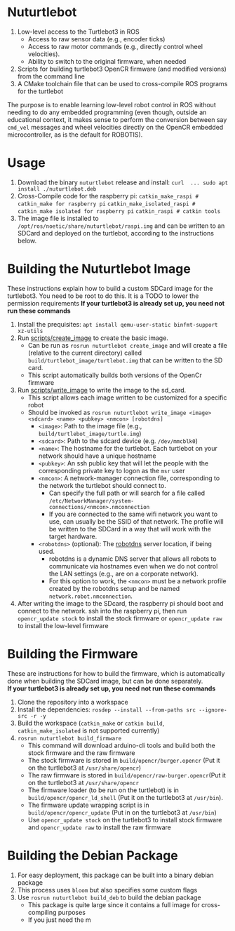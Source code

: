 # Nuturtlebot 
1. Low-level access to the Turtlebot3 in ROS 
   - Access to raw sensor data (e.g., encoder ticks)
   - Access to raw motor commands (e.g., directly control wheel velocities).
   - Ability to switch to the original firmware, when needed
2. Scripts for building turtlebot3 OpenCR firmware (and modified versions) from the command line
3. A CMake toolchain file that can be used to cross-compile ROS programs for the turtlebot

The purpose is to enable learning low-level robot control in ROS without needing to do any embedded programming
(even though, outside an educational context, it makes sense to perform the conversion between say `cmd_vel` messages and
wheel velocities directly on the OpenCR embedded microcontroller, as is the default for ROBOTIS).

# Usage
1. Download the binary `nuturtlebot` release and install:
   `curl  ... sudo apt install ./nuturtlebot.deb`
2. Cross-Compile code for the raspberry pi: 
   `` catkin_make_raspi # catkin_make for raspberry pi ``
   `` catkin_make_isolated_raspi # catkin_make isolated for raspberry pi ``
   `` catkin_raspi # catkin tools ``
3. The image file is installed to `/opt/ros/noetic/share/nuturtlebot/raspi.img` and can be written to an SDCard and deployed on the turtlebot,
   according to the instructions below.


# Building the Nuturtlebot Image
These instructions explain how to build a  custom SDCard  image for the turtlebot3.
You need to be root to do this. It is a TODO to lower the permission requirements
**If your turtlebot3 is already set up, you need not run these commands**

1. Install the prequisites: `apt install qemu-user-static binfmt-support xz-utils`
1. Run [scripts/create_image](scripts/create_image) to create the basic image.
   - Can be run as `rosrun nuturtlebot create_image` and will create a file (relative to the current directory) 
     called `build/turtlebot_image/turtlebot.img` that can be written to the SD card.
   - This script automatically builds both versions of the OpenCr firmware
2. Run [scripts/write_image](scripts/write_image) to write the image to the sd_card.
   - This script allows each image written to be customized for a specific robot
   - Should be invoked as `rosrun nuturtlebot write_image <image> <sdcard> <name> <pubkey> <nmcon> [robotdns]`
     - `<image>`: Path to the image file (e.g., `build/turtlebot_image/turtle.img`)
     - `<sdcard>`: Path to the sdcard device (e.g. `/dev/mmcblk0`)
     - `<name>`: The hostname for the turtlebot. Each turtlebot on your network should have a unique hostname
     - `<pubkey>`: An ssh public key that will let the people with the corresponding private key to logon as the `msr` user
     - `<nmcon>`: A network-manager connection file, corresponding to the network the turtlebot should connect to.
       - Can specify the full path or will search for a file called `/etc/NetworkManager/system-connections/<nmcon>.nmconnection`
       - If you are connected to the same wifi network you want to use, <nmcon> can usually be the SSID of that network. The profile
         will be written to the SDCard in a way that will work with the target hardware.
     - `<robotdns>` (optional): The [robotdns](https://github.com/m-elwin/robotdns) server location, if being used.
       - robotdns is a dynamic DNS server that allows all robots to communicate via hostnames even when we do not control the LAN settings (e.g., are on a corporate network).
       - For this option to work, the `<nmcon>` must be a network profile created by the robotdns setup and be named `network.robot.nmconnection`.
3. After writing the image to the SDcard, the raspberry pi should boot and connect to the network.  ssh into the raspberry pi, then
   run `opencr_update stock` to install the stock firmware or `opencr_update raw` to install the low-level firmware

# Building the Firmware
These are instructions for how to build the firmware, which is automatically done when building the SDCard image, but can be done separately.  
**If your turtlebot3 is already set up, you need not run these commands**

1. Clone the repository into a workspace
2. Install the dependencies: `rosdep --install --from-paths src --ignore-src -r -y`
3. Build the workspace (`catkin_make` or `catkin build`, `catkin_make_isolated` is not supported currently)
4. `rosrun nuturtlebot build_firmware`
   - This command will download arduino-cli tools and build both the stock firmware and the raw firmware
   - The stock firmware is stored in `build/opencr/burger.opencr` (Put it on the turtlebot3 at `/usr/share/opencr`)
   - The raw firmware is stored in `build/opencr/raw-burger.opencr`(Put it on the turtlebot3 at `/usr/share/opencr`
   - The firmware loader (to be run on the turtlebot) is in `build/opencr/opencr_ld_shell` (Put it on the turtlebot3 at `/usr/bin`).
   - The firmware update wrapping script is in `build/opencr/opencr_update` (Put in on the turtlebot3 at `/usr/bin`)
   - Use `opencr_update stock` on the turtlebot3 to install stock firmware and `opencr_update raw` to install the raw firmware

# Building the Debian Package
1. For easy deployment, this package can be built into a binary debian package
2. This process uses `bloom` but also specifies some custom flags
3. Use `rosrun nuturtlebot build_deb` to build the debian package
   - This package is quite large since it contains a full image for cross-compiling purposes
   - If you just need the m

